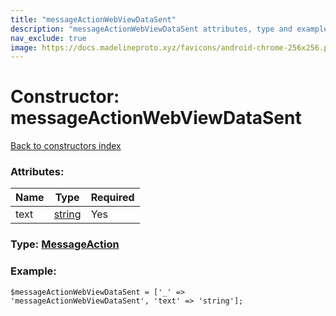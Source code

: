 ```yaml
---
title: "messageActionWebViewDataSent"
description: "messageActionWebViewDataSent attributes, type and example"
nav_exclude: true
image: https://docs.madelineproto.xyz/favicons/android-chrome-256x256.png
---
```

# Constructor: messageActionWebViewDataSent  
[Back to constructors index](/API_docs/constructors/index.html)



### Attributes:

| Name     |    Type       | Required |
|----------|---------------|----------|
|text|[string](/API_docs/types/string.html) | Yes|



### Type: [MessageAction](/API_docs/types/MessageAction.html)


### Example:

```
$messageActionWebViewDataSent = ['_' => 'messageActionWebViewDataSent', 'text' => 'string'];
```  
